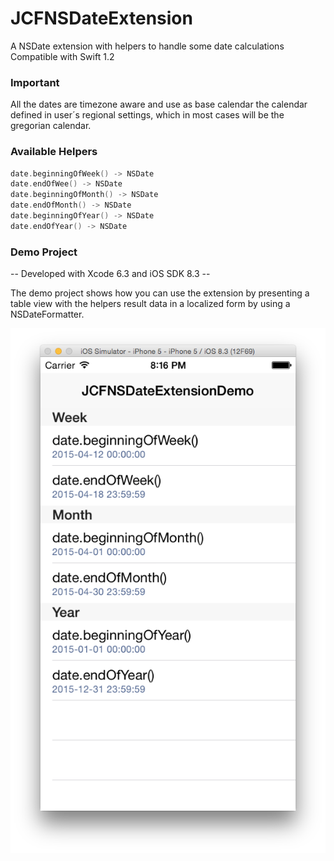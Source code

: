 # JCFNSDateExtension
A NSDate extension with helpers to handle some date calculations
Compatible with Swift 1.2

### Important
All the dates are timezone aware and use as base calendar
the calendar defined in user´s regional settings, which 
in most cases will be the gregorian calendar.


### Available Helpers
```Swift
date.beginningOfWeek() -> NSDate
date.endOfWee() -> NSDate
date.beginningOfMonth() -> NSDate
date.endOfMonth() -> NSDate
date.beginningOfYear() -> NSDate
date.endOfYear() -> NSDate
```

### Demo Project

-- Developed with Xcode 6.3 and iOS SDK 8.3 -- 

The demo project shows how you can use the extension by presenting a table view with the helpers result data in a localized form by using a NSDateFormatter.

![Alt text](JCFNSDateExtensionDemo.png "Demo Application Screenshot")
